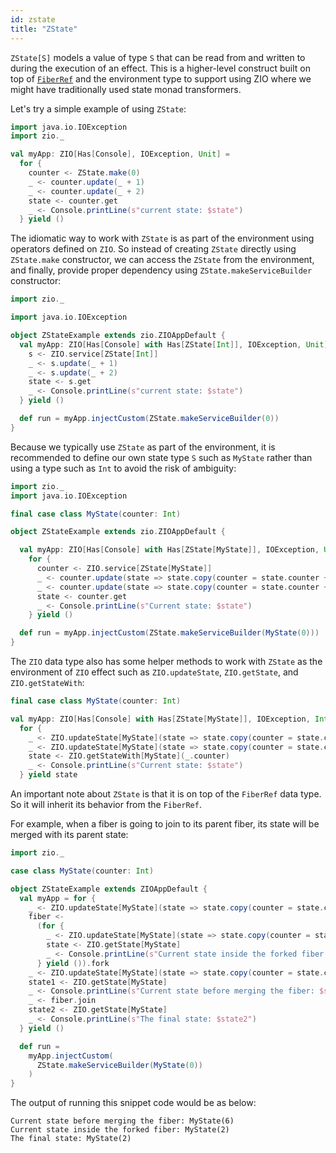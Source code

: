 ```yaml
---
id: zstate
title: "ZState"
---
```


`ZState[S]` models a value of type `S` that can be read from and written to during the execution of an effect. This is a higher-level construct built on top of [`FiberRef`](../fiber/fiberref.md) and the environment type to support using ZIO where we might have traditionally used state monad transformers.

Let's try a simple example of using `ZState`:

```scala mdoc:silent:nest
import java.io.IOException
import zio._

val myApp: ZIO[Has[Console], IOException, Unit] =
  for {
    counter <- ZState.make(0)
    _ <- counter.update(_ + 1)
    _ <- counter.update(_ + 2)
    state <- counter.get
    _ <- Console.printLine(s"current state: $state")
  } yield ()
```

The idiomatic way to work with `ZState` is as part of the environment using operators defined on `ZIO`. So instead of creating `ZState` directly using `ZState.make` constructor, we can access the `ZState` from the environment, and finally, provide proper dependency using `ZState.makeServiceBuilder` constructor:

```scala mdoc:compile-only
import zio._

import java.io.IOException

object ZStateExample extends zio.ZIOAppDefault {
  val myApp: ZIO[Has[Console] with Has[ZState[Int]], IOException, Unit] = for {
    s <- ZIO.service[ZState[Int]]
    _ <- s.update(_ + 1)
    _ <- s.update(_ + 2)
    state <- s.get
    _ <- Console.printLine(s"current state: $state")
  } yield ()

  def run = myApp.injectCustom(ZState.makeServiceBuilder(0))
}
```

Because we typically use `ZState` as part of the environment, it is recommended to define our own state type `S` such as `MyState` rather than using a type such as `Int` to avoid the risk of ambiguity:

```scala mdoc:compile-only
import zio._
import java.io.IOException

final case class MyState(counter: Int)

object ZStateExample extends zio.ZIOAppDefault {

  val myApp: ZIO[Has[Console] with Has[ZState[MyState]], IOException, Unit] =
    for {
      counter <- ZIO.service[ZState[MyState]]
      _ <- counter.update(state => state.copy(counter = state.counter + 1))
      _ <- counter.update(state => state.copy(counter = state.counter + 2))
      state <- counter.get
      _ <- Console.printLine(s"Current state: $state")
    } yield ()

  def run = myApp.injectCustom(ZState.makeServiceBuilder(MyState(0)))
}
```

The `ZIO` data type also has some helper methods to work with `ZState` as the environment of `ZIO` effect such as `ZIO.updateState`, `ZIO.getState`, and `ZIO.getStateWith`:

```scala mdoc:compile-only
final case class MyState(counter: Int)

val myApp: ZIO[Has[Console] with Has[ZState[MyState]], IOException, Int] =
  for {
    _ <- ZIO.updateState[MyState](state => state.copy(counter = state.counter + 1))
    _ <- ZIO.updateState[MyState](state => state.copy(counter = state.counter + 2))
    state <- ZIO.getStateWith[MyState](_.counter)
    _ <- Console.printLine(s"Current state: $state")
  } yield state
```

An important note about `ZState` is that it is on top of the `FiberRef` data type. So it will inherit its behavior from the `FiberRef`.

For example, when a fiber is going to join to its parent fiber, its state will be merged with its parent state:

```scala mdoc:compile-only
import zio._

case class MyState(counter: Int)

object ZStateExample extends ZIOAppDefault {
  val myApp = for {
    _ <- ZIO.updateState[MyState](state => state.copy(counter = state.counter + 1))
    fiber <-
      (for {
        _ <- ZIO.updateState[MyState](state => state.copy(counter = state.counter + 1))
        state <- ZIO.getState[MyState]
        _ <- Console.printLine(s"Current state inside the forked fiber: $state")
      } yield ()).fork
    _ <- ZIO.updateState[MyState](state => state.copy(counter = state.counter + 5))
    state1 <- ZIO.getState[MyState]
    _ <- Console.printLine(s"Current state before merging the fiber: $state1")
    _ <- fiber.join
    state2 <- ZIO.getState[MyState]
    _ <- Console.printLine(s"The final state: $state2")
  } yield ()

  def run =
    myApp.injectCustom(
      ZState.makeServiceBuilder(MyState(0))
    )
}
```

The output of running this snippet code would be as below:

```
Current state before merging the fiber: MyState(6)
Current state inside the forked fiber: MyState(2)
The final state: MyState(2)
```
